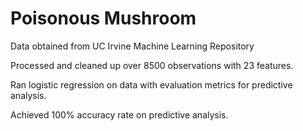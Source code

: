 # Poisonous Mushroom

Data obtained from UC Irvine Machine Learning Repository

Processed and cleaned up over 8500 observations with 23 features.

Ran logistic regression on data with evaluation metrics for predictive analysis.

Achieved 100% accuracy rate on predictive analysis.
